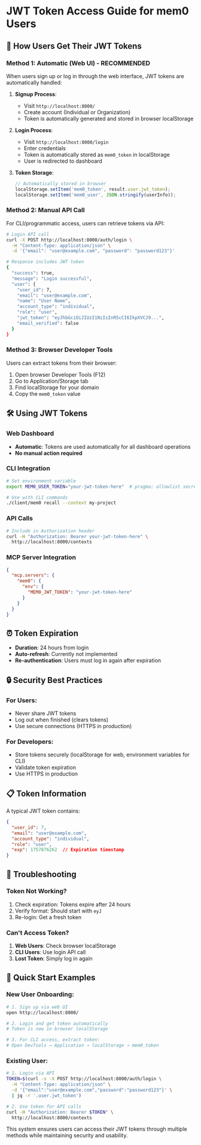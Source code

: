 # JWT Token Access Guide for mem0 Users

## 🔑 How Users Get Their JWT Tokens

### Method 1: Automatic (Web UI) - **RECOMMENDED**
When users sign up or log in through the web interface, JWT tokens are automatically handled:

1. **Signup Process**:
   - Visit `http://localhost:8000/`
   - Create account (Individual or Organization)
   - Token is automatically generated and stored in browser localStorage

2. **Login Process**:
   - Visit `http://localhost:8000/login`
   - Enter credentials
   - Token is automatically stored as `mem0_token` in localStorage
   - User is redirected to dashboard

3. **Token Storage**:
   ```javascript
   // Automatically stored in browser
   localStorage.setItem('mem0_token', result.user.jwt_token);
   localStorage.setItem('mem0_user', JSON.stringify(userInfo));
   ```

### Method 2: Manual API Call
For CLI/programmatic access, users can retrieve tokens via API:

```bash
# Login API call
curl -X POST http://localhost:8000/auth/login \
  -H "Content-Type: application/json" \
  -d '{"email": "user@example.com", "password": "password123"}'

# Response includes JWT token
{
  "success": true,
  "message": "Login successful",
  "user": {
    "user_id": 7,
    "email": "user@example.com",
    "name": "User Name",
    "account_type": "individual",
    "role": "user",
    "jwt_token": "eyJhbGciOiJIUzI1NiIsInR5cCI6IkpXVCJ9...",
    "email_verified": false
  }
}
```

### Method 3: Browser Developer Tools
Users can extract tokens from their browser:

1. Open browser Developer Tools (F12)
2. Go to Application/Storage tab
3. Find localStorage for your domain
4. Copy the `mem0_token` value

## 🛠️ Using JWT Tokens

### Web Dashboard
- **Automatic**: Tokens are used automatically for all dashboard operations
- **No manual action required**

### CLI Integration
```bash
# Set environment variable
export MEM0_USER_TOKEN="your-jwt-token-here"  # pragma: allowlist secret

# Use with CLI commands
./client/mem0 recall --context my-project
```

### API Calls
```bash
# Include in Authorization header
curl -H "Authorization: Bearer your-jwt-token-here" \
  http://localhost:8000/contexts
```

### MCP Server Integration
```json
{
  "mcp.servers": {
    "mem0": {
      "env": {
        "MEM0_JWT_TOKEN": "your-jwt-token-here"
      }
    }
  }
}
```

## ⏰ Token Expiration

- **Duration**: 24 hours from login
- **Auto-refresh**: Currently not implemented
- **Re-authentication**: Users must log in again after expiration

## 🔒 Security Best Practices

### For Users:
- Never share JWT tokens
- Log out when finished (clears tokens)
- Use secure connections (HTTPS in production)

### For Developers:
- Store tokens securely (localStorage for web, environment variables for CLI)
- Validate token expiration
- Use HTTPS in production

## 📋 Token Information

A typical JWT token contains:
```json
{
  "user_id": 7,
  "email": "user@example.com",
  "account_type": "individual",
  "role": "user",
  "exp": 1757876262  // Expiration timestamp
}
```

## 🚨 Troubleshooting

### Token Not Working?
1. Check expiration: Tokens expire after 24 hours
2. Verify format: Should start with `eyJ`
3. Re-login: Get a fresh token

### Can't Access Token?
1. **Web Users**: Check browser localStorage
2. **CLI Users**: Use login API call
3. **Lost Token**: Simply log in again

## 🎯 Quick Start Examples

### New User Onboarding:
```bash
# 1. Sign up via web UI
open http://localhost:8000/

# 2. Login and get token automatically
# Token is now in browser localStorage

# 3. For CLI access, extract token:
# Open DevTools → Application → localStorage → mem0_token
```

### Existing User:
```bash
# 1. Login via API
TOKEN=$(curl -s -X POST http://localhost:8000/auth/login \
  -H "Content-Type: application/json" \
  -d '{"email":"user@example.com","password":"password123"}' \
  | jq -r '.user.jwt_token')

# 2. Use token for API calls
curl -H "Authorization: Bearer $TOKEN" \
  http://localhost:8000/contexts
```

This system ensures users can access their JWT tokens through multiple methods while maintaining security and usability.
